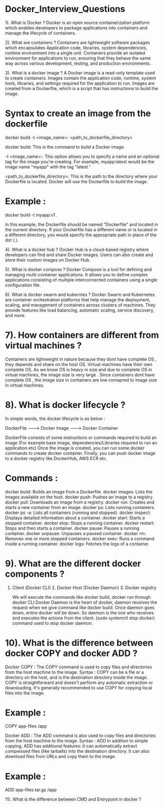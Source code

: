 # Docker_Interview_Questions
1). What is Docker ?
Docker is an open source containerization platform which enables developers to package applications into containers and manage the lifecycle of containers.

2). What are containers ?
Containers are lightweight software packages which encapsulates Application code, libraries, system dependencies, runtime environment into a single unit.
Containers provide an isolated environment for applications to run, ensuring that they behave the same way across various development, testing, and production environments.

3). What is a docker image ?
A Docker image is a read-only template used to create containers. Images contain the application code, runtime, system tools, libraries, and settings required for the application to run.
Images are created from a Dockerfile, which is a script that has instructions to build the image.

Syntax to create an image from the dockerfile
=============================================
docker build -t <image_name>:<tag> <path_to_dockerfile_directory>

docker build: This is the command to build a Docker image.

-t <image_name>:<tag>: This option allows you to specify a name and an optional tag for the image you're creating.
For example, myapp:latest would be the image name "myapp" with the tag "latest."

<path_to_dockerfile_directory>: This is the path to the directory where your Dockerfile is located. Docker will use the Dockerfile to build the image.

Example :
=============

docker build -t myapp:v1 .

In this example, the Dockerfile should be named "Dockerfile" and located in the current directory. If your Dockerfile has a different name or is located in a different directory, you would specify the appropriate path in place of the dot (.).

4). What is a docker hub ?
Docker Hub is a cloud-based registry where developers can find and share Docker images. Users can also create and store their custom images on Docker Hub.

5). What is docker compose ?
Docker Compose is a tool for defining and managing multi-container applications. It allows you to define complex applications consisting of multiple interconnected containers using a single configuration file.

6). What is docker swarm and kuberntes ?
Docker Swarm and Kubernetes are container orchestration platforms that help manage the deployment, scaling, and management of containers across clusters of machines. They provide features like load balancing, automatic scaling, service discovery, and more.

7). How containers are different from virtual machines ?
========================================================
Containers are lightweight in nature because they dont have complete OS , they depends and share on the host OS.
Virtual machines have their own complete OS.
As we know OS is heavy in size and due to complete OS in virtual machines, the image size is very large . Since containers dont have complete OS , the image size in containers are low comapred to image size in virtual machines.

8). What is docker lifecycle ?
=======================================================
In simple words, the docker lifecycle is as below :

DockerFile ---> Docker Image ---> Docker Container

DockerFile consists of some instructions or commands required to build an image (For example base image, dependencies/Libraries required to run an application etc)
Once the image is created, you can run some docker commands to create  docker container.
Finally, you can push docker image to a docker registry like DockerHub, AWS ECR etc.

Commands :
==========
docker build: Builds an image from a Dockerfile.
docker images: Lists the images available on the host.
docker push: Pushes an image to a registry.
docker pull: Downloads an image from a registry.
docker run: Creates and starts a new container from an image.
docker ps: Lists running containers.
docker ps -a: Lists all containers (running and stopped).
docker inspect: Displays detailed information about a container.
docker start: Starts a stopped container.
docker stop: Stops a running container.
docker restart: Stops and then starts a container.
docker pause: Pauses a running container.
docker unpause: Unpauses a paused container.
docker rm: Removes one or more stopped containers.
docker exec: Runs a command inside a running container.
docker logs: Fetches the logs of a container.

9). What are the different docker components ?
=======================================================
1. Client (Docker CLI)   2. Docker Host (Docker Daemon)   3. Docker registry

   We will execute the commands like docker build, docker run through docker CLI
   Docker Daemon is the heart of docker, daemon receives the request when we give command like docker build.
   Once daemon goes down, entire docker will be down. So daemon is the one who receives and executes the actions from the client.
   (sudo systemctl stop docker) command used to stop docker daemon.

10). What is the difference between docker COPY and docker ADD ?
======================================================================
Docker COPY : The COPY command is used to copy files and directories from the host machine to the image.
Syntax :  COPY <src> <dest>
<src> can be a file or a directory on the host, and <dest> is the destination directory inside the image.
COPY is straightforward and doesn't perform any automatic extraction or downloading.
It's generally recommended to use COPY for copying local files into the image.

Example :
=========
COPY app-files /app


Docker ADD : The ADD command is also used to copy files and directories from the host machine to the image.
Syntax : ADD <src> <dest>
In addition to simple copying, ADD has additional features:
It can automatically extract compressed files (like tarballs) into the destination directory.
It can also download files from URLs and copy them to the image.

Example :
===========
ADD app-files.tar.gz /app

11). What is the difference between CMD and Entrypoint in docker ?





















